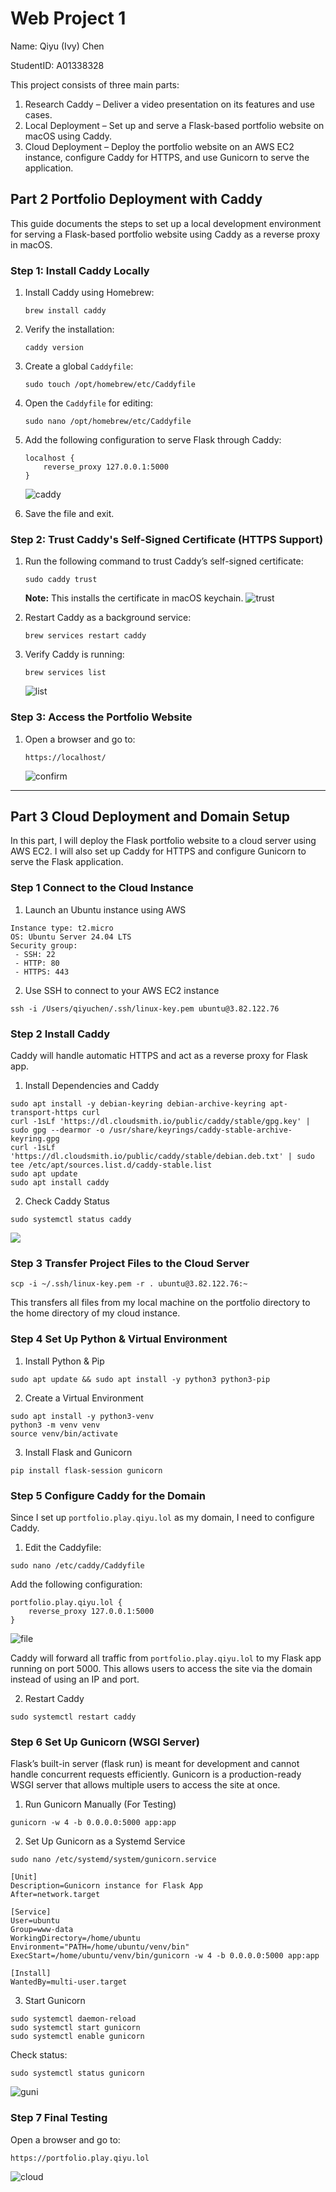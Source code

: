 # Web Project 1 
Name: Qiyu (Ivy) Chen  

StudentID: A01338328

This project consists of three main parts:

1. Research Caddy – Deliver a video presentation on its features and use cases.
2. Local Deployment – Set up and serve a Flask-based portfolio website on macOS using Caddy.
3. Cloud Deployment – Deploy the portfolio website on an AWS EC2 instance, configure Caddy for HTTPS, and use Gunicorn to serve the application.

## Part 2 Portfolio Deployment with Caddy

This guide documents the steps to set up a local development environment for serving a Flask-based portfolio website using Caddy as a reverse proxy in macOS.

### Step 1: Install Caddy Locally

1. Install Caddy using Homebrew:
   ```
   brew install caddy
   ```
2. Verify the installation:
   ```
   caddy version
   ```
   
3. Create a global `Caddyfile`:
   ```
   sudo touch /opt/homebrew/etc/Caddyfile
   ```

4. Open the `Caddyfile` for editing:
   ```
   sudo nano /opt/homebrew/etc/Caddyfile
   ```

5. Add the following configuration to serve Flask through Caddy:
   ```
   localhost {
       reverse_proxy 127.0.0.1:5000
   }
   ```
   ![caddy](static/assets/caddy.png)

6. Save the file and exit.

### Step 2: Trust Caddy's Self-Signed Certificate (HTTPS Support)
1. Run the following command to trust Caddy’s self-signed certificate:
   ```
   sudo caddy trust
   ```
   **Note:** This installs the certificate in macOS keychain.
   ![trust](static/assets/trust.png)

2. Restart Caddy as a background service:
   ```
   brew services restart caddy
   ```

3. Verify Caddy is running:
   ```
   brew services list
   ```
   ![list](static/assets/list.png)
   

### Step 3: Access the Portfolio Website
1. Open a browser and go to:
   ```
   https://localhost/
   ```
   ![confirm](static/assets/confirmation.png)

---
## Part 3 Cloud Deployment and Domain Setup 
In this part, I will deploy the Flask portfolio website to a cloud server using AWS EC2. I will also set up Caddy for HTTPS and configure Gunicorn to serve the Flask application.

### Step 1 Connect to the Cloud Instance
1. Launch an Ubuntu instance using AWS
```
Instance type: t2.micro
OS: Ubuntu Server 24.04 LTS
Security group:
 - SSH: 22
 - HTTP: 80
 - HTTPS: 443
```
2. Use SSH to connect to your AWS EC2 instance

```
ssh -i /Users/qiyuchen/.ssh/linux-key.pem ubuntu@3.82.122.76
```
### Step 2 Install Caddy
Caddy will handle automatic HTTPS and act as a reverse proxy for Flask app.

1. Install Dependencies and Caddy
```
sudo apt install -y debian-keyring debian-archive-keyring apt-transport-https curl
curl -1sLf 'https://dl.cloudsmith.io/public/caddy/stable/gpg.key' | sudo gpg --dearmor -o /usr/share/keyrings/caddy-stable-archive-keyring.gpg
curl -1sLf 'https://dl.cloudsmith.io/public/caddy/stable/debian.deb.txt' | sudo tee /etc/apt/sources.list.d/caddy-stable.list
sudo apt update
sudo apt install caddy
```
2. Check Caddy Status
```
sudo systemctl status caddy
```
![](static/assets/caddy_status.png)

### Step 3 Transfer Project Files to the Cloud Server
```
scp -i ~/.ssh/linux-key.pem -r . ubuntu@3.82.122.76:~
```
This transfers all files from my local machine on the portfolio directory to the home directory of my cloud instance.

### Step 4 Set Up Python & Virtual Environment
1. Install Python & Pip
```
sudo apt update && sudo apt install -y python3 python3-pip
```
2. Create a Virtual Environment
```
sudo apt install -y python3-venv
python3 -m venv venv
source venv/bin/activate
```
3. Install Flask and Gunicorn
```
pip install flask-session gunicorn
```
### Step 5 Configure Caddy for the Domain
Since I set up `portfolio.play.qiyu.lol` as my domain, I need to configure Caddy.

1. Edit the Caddyfile:
```
sudo nano /etc/caddy/Caddyfile
```
Add the following configuration:
```
portfolio.play.qiyu.lol {
    reverse_proxy 127.0.0.1:5000
}
```
![file](static/assets/caddyfile.png)

Caddy will forward all traffic from `portfolio.play.qiyu.lol` to my Flask app running on port 5000. This allows users to access the site via the domain instead of using an IP and port.

2. Restart Caddy
```
sudo systemctl restart caddy
```
### Step 6 Set Up Gunicorn (WSGI Server)
Flask’s built-in server (flask run) is meant for development and cannot handle concurrent requests efficiently. Gunicorn is a production-ready WSGI server that allows multiple users to access the site at once.

1. Run Gunicorn Manually (For Testing)
```
gunicorn -w 4 -b 0.0.0.0:5000 app:app
```
2. Set Up Gunicorn as a Systemd Service

```
sudo nano /etc/systemd/system/gunicorn.service
```
```
[Unit]
Description=Gunicorn instance for Flask App
After=network.target

[Service]
User=ubuntu
Group=www-data
WorkingDirectory=/home/ubuntu
Environment="PATH=/home/ubuntu/venv/bin"
ExecStart=/home/ubuntu/venv/bin/gunicorn -w 4 -b 0.0.0.0:5000 app:app

[Install]
WantedBy=multi-user.target
```
3. Start Gunicorn
```
sudo systemctl daemon-reload
sudo systemctl start gunicorn
sudo systemctl enable gunicorn
```
Check status:
```
sudo systemctl status gunicorn
```
![guni](static/assets/guni.png)
### Step 7 Final Testing
Open a browser and go to:
```
https://portfolio.play.qiyu.lol
```
![cloud](static/assets/cloud_confirm.png)

